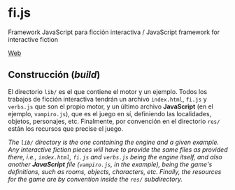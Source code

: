 fi.js
=====

Framework JavaScript para ficción interactiva / JavaScript framework for interactive fiction

<a href="http://baltasarq.github.io/fi-js/">Web</a>

Construcción (*build*)
----------------------

El directorio `lib/` es el que contiene el motor y un ejemplo. Todos los trabajos de ficción interactiva tendrán un archivo `index.html`, `fi.js` y `verbs.js` que son el propio motor, y un último archivo **JavaScript** (en el ejemplo, `vampiro.js`), que es el juego en sí, definiendo las localidades, objetos, personajes, etc. Finalmente, por convención en el directorio `res/` están los recursos que precise el juego.

*The `lib/` directory is the one containing the engine and a given example. Any interactive fiction pieces will have to provide the same files as provided there, i.e., `index.html`, `fi.js` and `verbs.js` being the engine itself, and also another **JavaScript** file (`vampiro.js`, in the example), being the game's definitions, such as rooms, objects, characters, etc. Finally, the resources for the game are by convention inside the `res/` subdirectory.*
